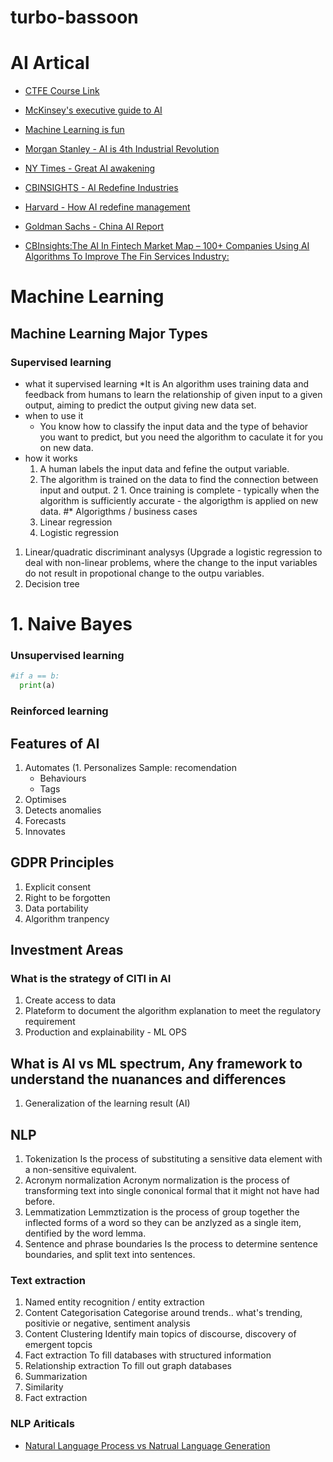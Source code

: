 # turbo-bassoon

# AI Artical


* [CTFE Course Link](https://my.cfte.education/courses/take/ai-in-finance-ocbc/disqus/4525866-1-1-readings)

* [McKinsey's executive guide to AI](https://www.mckinsey.com/business-functions/mckinsey-analytics/our-insights/an-executives-guide-to-ai)

* [Machine Learning is fun](https://medium.com/@ageitgey/machine-learning-is-fun-80ea3ec3c471)

* [Morgan Stanley - AI is 4th Industrial Revolution](https://pwm.morganstanley.com/therichmangroup/mediahandler/media/135091/Alpha%20Currents%20_%20AI%20and%20the%20Fourth%20Industrial%20Revolution.pdf)


* [NY Times - Great AI awakening](https://www.nytimes.com/2016/12/14/magazine/the-great-ai-awakening.html#permid=20846801)

* [CBINSIGHTS - AI Redefine Industries](https://www.cbinsights.com/research/artificial-intelligence-top-startups/)

* [Harvard - How AI redefine management](https://hbr.org/2016/11/how-artificial-intelligence-will-redefine-management)

* [Goldman Sachs - China AI Report](http://disq.us/url?url=http%3A%2F%2Fwww.qthmedia.com%2Fcommon%2Fresources%3Fid%3D188834a0892b4648b6ececbf8ca74df6%3ABIKnqi29WH9kS7R6szl4mhtUWg4&cuid=5293991)
* [CBInsights:The AI In Fintech Market Map – 100+ Companies Using AI Algorithms To Improve The Fin Services Industry:](https://www.cbinsights.com/research/ai-fintech-startup-market-map/)
# Machine Learning

## Machine Learning Major Types
### Supervised learning
* what it supervised learning
  *It is An algorithm uses training data and feedback from humans to learn the relationship of given input to a given output, aiming to predict the output giving new data set. 
* when to use it
   * You know how to classify the input data and the type of behavior you want to predict, but you need the algorithm to caculate it for you on new data. 
* how it works
  1. A human labels the input data and fefine the output variable. 
  1. The algorithm is  trained on the data to find the connection between input and output.
2  1. Once training is complete - typically when the algorithm is sufficiently accurate - the algorigthm is applied on new data. 
#* Algorigthms / business cases
  1. Linear regression
  1. Logistic regression

1. Linear/quadratic discriminant analysys (Upgrade a logistic regression to deal with non-linear problems, where the change to the input variables do not result in propotional change to the outpu variables.  
  1. Decision tree
#  1. Naive Bayes
### Unsupervised learning
```Python
#if a == b: 
  print(a)
```

### Reinforced learning

## Features of AI
1. Automates
(1. Personalizes
  Sample: recomendation
   * Behaviours 
   * Tags
1. Optimises
1. Detects anomalies
1. Forecasts
1. Innovates

## GDPR Principles
1. Explicit consent
1. Right to be forgotten
1. Data portability
1. Algorithm tranpency

## Investment Areas
### What is the strategy of CITI in AI 
1. Create access to data
1. Plateform to document the algorithm explanation to meet the regulatory requirement
1. Production and explainability - ML OPS

## What is AI vs ML spectrum, Any framework to understand the nuanances and differences
1. Generalization of the learning result (AI)

## NLP
1. Tokenization
Is the process of substituting a sensitive data element with a non-sensitive equivalent. 
2. Acronym normalization
Acronym normalization is the process of transforming text into single cononical formal that it might not have had before. 
3. Lemmatization 
   Lemmztization is the process of group together the inflected forms of a word so they can be anzlyzed as a single item, dentified by the word lemma. 
4. Sentence and phrase boundaries 
Is the process to determine sentence boundaries, and split text into sentences. 
### Text extraction
1. Named entity recognition / entity extraction 
2. Content Categorisation
Categorise around trends.. what's trending, positivie or negative, sentiment analysis
3. Content Clustering
Identify main topics of discourse, discovery of emergent topcis
4. Fact extraction 
To fill databases with structured information
5. Relationship extraction
To fill out graph databases
6. Summarization
7. Similarity
8. Fact extraction
### NLP Ariticals
* [Natural Language Process vs Natrual Language Generation](https://narrativescience.com/Resources/Resource-Library/Article-Detail-Page/natural-language-processing-and-natural-language-generation-whats-the-difference)

